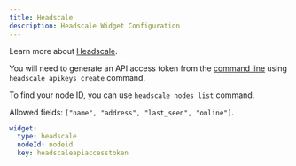 ```yaml
---
title: Headscale
description: Headscale Widget Configuration
---
```


Learn more about [Headscale](https://headscale.net/).

You will need to generate an API access token from the [command line](https://headscale.net/ref/remote-cli/) using `headscale apikeys create` command.

To find your node ID, you can use `headscale nodes list` command.

Allowed fields: `["name", "address", "last_seen", "online"]`.

```yaml
widget:
  type: headscale
  nodeId: nodeid
  key: headscaleapiaccesstoken
```
